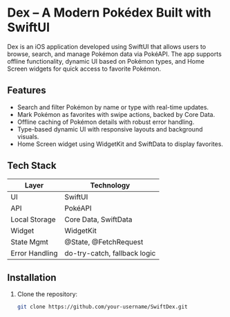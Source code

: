 # Dex – A Modern Pokédex Built with SwiftUI

Dex is an iOS application developed using SwiftUI that allows users to browse, search, and manage Pokémon data via PokéAPI. The app supports offline functionality, dynamic UI based on Pokémon types, and Home Screen widgets for quick access to favorite Pokémon.

## Features

- Search and filter Pokémon by name or type with real-time updates.
- Mark Pokémon as favorites with swipe actions, backed by Core Data.
- Offline caching of Pokémon details with robust error handling.
- Type-based dynamic UI with responsive layouts and background visuals.
- Home Screen widget using WidgetKit and SwiftData to display favorites.

## Tech Stack

| Layer         | Technology            |
|---------------|------------------------|
| UI            | SwiftUI                |
| API           | PokéAPI                |
| Local Storage | Core Data, SwiftData   |
| Widget        | WidgetKit              |
| State Mgmt    | @State, @FetchRequest  |
| Error Handling| do-try-catch, fallback logic |

## Installation

1. Clone the repository:
   ```bash
   git clone https://github.com/your-username/SwiftDex.git

